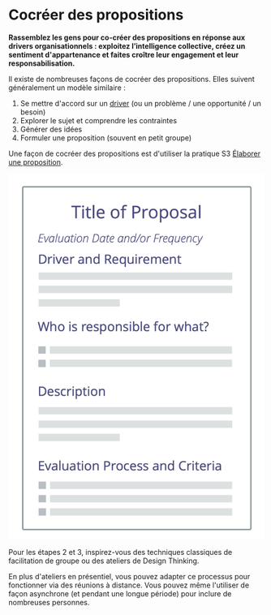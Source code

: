 # Cocréer des propositions

<summary>
<strong>Rassemblez les gens pour co-créer des propositions en réponse aux drivers organisationnels : exploitez l’intelligence collective, créez un sentiment d'appartenance et faites croître leur engagement et leur responsabilisation.</strong>
</summary>

Il existe de nombreuses façons de cocréer des propositions. Elles suivent généralement un modèle similaire :

1. Se mettre d'accord sur un [driver](glossary:organizational-driver) (ou un problème / une opportunité / un besoin)
2. Explorer le sujet et comprendre les contraintes
3. Générer des idées
4. Formuler une proposition (souvent en petit groupe)

Une façon de cocréer des propositions est d'utiliser la pratique S3 [Élaborer une proposition](section:proposal-forming).

![Un modèle pour les propositions](img/templates/proposal-template.png)

Pour les étapes 2 et 3, inspirez-vous des techniques classiques de facilitation de groupe ou des ateliers de Design Thinking.

En plus d'ateliers en présentiel, vous pouvez adapter ce processus pour fonctionner via des réunions à distance. Vous pouvez même l'utiliser de façon asynchrone (et pendant une longue période) pour inclure de nombreuses personnes.